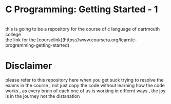 <h1>C Programming: Getting Started - 1</h1> <br>
this is going to be a repository for the course of c language of dartmouth college <br>
the link for the [courselink](https://www.coursera.org/learn/c-programming-getting-started)

<br>

<h1>Disclaimer</h1>
<p>please refer to this repository here when you get suck trying to resolve the exams in the course , not just copy the code without learning how the code works , as every brain of each one of us is working in differnt ways , the joy is in the journey not the distanation  </p
